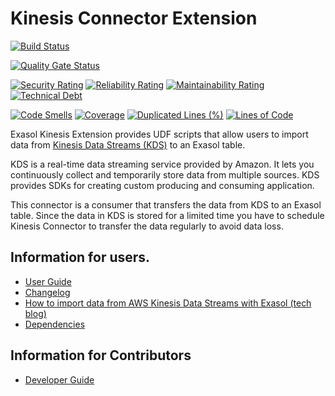 # Kinesis Connector Extension

[![Build Status](https://github.com/exasol/kinesis-connector-extension/actions/workflows/ci-build.yml/badge.svg)](https://github.com/exasol/kinesis-connector-extension/actions/workflows/ci-build.yml)

[![Quality Gate Status](https://sonarcloud.io/api/project_badges/measure?project=com.exasol%3Aexasol-kinesis-connector-extension&metric=alert_status)](https://sonarcloud.io/dashboard?id=com.exasol%3Aexasol-kinesis-connector-extension)

[![Security Rating](https://sonarcloud.io/api/project_badges/measure?project=com.exasol%3Aexasol-kinesis-connector-extension&metric=security_rating)](https://sonarcloud.io/dashboard?id=com.exasol%3Aexasol-kinesis-connector-extension)
[![Reliability Rating](https://sonarcloud.io/api/project_badges/measure?project=com.exasol%3Aexasol-kinesis-connector-extension&metric=reliability_rating)](https://sonarcloud.io/dashboard?id=com.exasol%3Aexasol-kinesis-connector-extension)
[![Maintainability Rating](https://sonarcloud.io/api/project_badges/measure?project=com.exasol%3Aexasol-kinesis-connector-extension&metric=sqale_rating)](https://sonarcloud.io/dashboard?id=com.exasol%3Aexasol-kinesis-connector-extension)
[![Technical Debt](https://sonarcloud.io/api/project_badges/measure?project=com.exasol%3Aexasol-kinesis-connector-extension&metric=sqale_index)](https://sonarcloud.io/dashboard?id=com.exasol%3Aexasol-kinesis-connector-extension)

[![Code Smells](https://sonarcloud.io/api/project_badges/measure?project=com.exasol%3Aexasol-kinesis-connector-extension&metric=code_smells)](https://sonarcloud.io/dashboard?id=com.exasol%3Aexasol-kinesis-connector-extension)
[![Coverage](https://sonarcloud.io/api/project_badges/measure?project=com.exasol%3Aexasol-kinesis-connector-extension&metric=coverage)](https://sonarcloud.io/dashboard?id=com.exasol%3Aexasol-kinesis-connector-extension)
[![Duplicated Lines (%)](https://sonarcloud.io/api/project_badges/measure?project=com.exasol%3Aexasol-kinesis-connector-extension&metric=duplicated_lines_density)](https://sonarcloud.io/dashboard?id=com.exasol%3Aexasol-kinesis-connector-extension)
[![Lines of Code](https://sonarcloud.io/api/project_badges/measure?project=com.exasol%3Aexasol-kinesis-connector-extension&metric=ncloc)](https://sonarcloud.io/dashboard?id=com.exasol%3Aexasol-kinesis-connector-extension)

Exasol Kinesis Extension provides UDF scripts that allow users to import data
from [Kinesis Data Streams (KDS)][kinesis-streams] to an Exasol table.

KDS is a real-time data streaming service provided by Amazon. It lets you
continuously collect and temporarily store data from multiple sources. KDS
provides SDKs for creating custom producing and consuming application.

This connector is a consumer that transfers the data from KDS to an Exasol
table. Since the data in KDS is stored for a limited time you have to schedule
Kinesis Connector to transfer the data regularly to avoid data loss.

## Information for users.

* [User Guide](doc/user_guide/user_guide.md)
* [Changelog](doc/changes/changelog.md)
* [How to import data from AWS Kinesis Data Streams with Exasol (tech blog)][kinesis-blog-link]
* [Dependencies](dependencies.md)

## Information for Contributors

* [Developer Guide][developer-guide]

[kinesis-streams]: https://aws.amazon.com/kinesis/data-streams/
[developer-guide]: https://github.com/exasol/import-export-udf-common-scala/blob/main/doc/development/developer_guide.md
[kinesis-blog-link]: https://community.exasol.com/t5/tech-blog/how-to-import-data-from-aws-kinesis-data-streams-with-our/ba-p/1704
